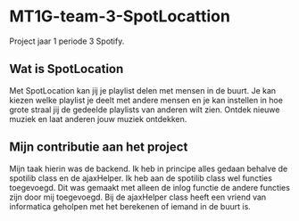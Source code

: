 # MT1G-team-3-SpotLocattion

Project jaar 1 periode 3
Spotify.

## Wat is SpotLocation
Met SpotLocation kan jij je playlist delen met mensen in de buurt. Je kan kiezen welke playlist je deelt met andere mensen en je kan instellen in hoe grote straal jij de gedeelde playlists van anderen wilt zien. Ontdek nieuwe muziek en laat anderen jouw muziek ontdekken.

## Mijn contributie aan het project
Mijn taak hierin was de backend. Ik heb in principe alles gedaan behalve de spotilib class en de ajaxHelper. Ik heb aan de spotilib class wel functies toegevoegd. Dit was gemaakt met alleen de inlog functie de andere functies zijn door mij toegevoegd. Bij de ajaxHelper class heeft een vriend van informatica geholpen met het berekenen of iemand in de buurt is.
